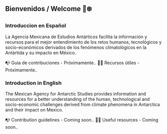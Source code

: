 ## Bienvenidos / Welcome 👋❄️

### Introduccion en Español 

La Agencia Mexicana de Estudios Antárticos facilita la información y recursos para el mejor entendimiento de los retos humanos, tecnológicos y socio-económicos derivados de los fenómenos climatológicos en la Antártida y su impacto en México.

📭 Guía de contribuciones - Próximamente..
👩‍💻 Recursos útiles - Próximamente..

### Introduction in English

The Mexican Agency for Antarctic Studies provides information and resources for a better understanding of the human, technological and socio-economic challenges derived from climate phenomena in Antarctica and their impact on Mexico.

📭 Contribution guidelines - Coming soon..
👩‍💻 Useful resources - Coming soon..

<!--

**Here are some ideas to get you started:**

🙋‍♀️ A short introduction - what is your organization all about?
🌈 Contribution guidelines - how can the community get involved?
👩‍💻 Useful resources - where can the community find your docs? Is there anything else the community should know?
🍿 Fun facts - what does your team eat for breakfast?
🧙 Remember, you can do mighty things with the power of [Markdown](https://docs.github.com/github/writing-on-github/getting-started-with-writing-and-formatting-on-github/basic-writing-and-formatting-syntax)
-->
